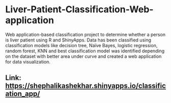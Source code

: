 # Liver-Patient-Classification-Web-application

Web application-based classification project to determine whether a person is liver patient using R and ShinyApps. Data has been classified using classification models like decision tree, Naïve Bayes, logistic regression, random forest, KNN and best classification model was identified depending on the dataset with better area under curve and created a web application for data visualization. 

## Link: https://shephalikashekhar.shinyapps.io/classification_app/
